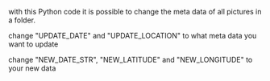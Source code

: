 with this Python code it is possible to change the meta data of all pictures in a folder.

change "UPDATE_DATE" and "UPDATE_LOCATION" to what meta data you want to update

change "NEW_DATE_STR", "NEW_LATITUDE" and "NEW_LONGITUDE" to your new data
